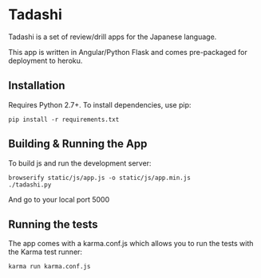 # Tadashi

Tadashi is a set of review/drill apps for the Japanese language.

This app is written in Angular/Python Flask and comes pre-packaged for deployment to heroku.

## Installation

Requires Python 2.7+. To install dependencies, use pip:

    pip install -r requirements.txt

## Building & Running the App

To build js and run the development server:

    browserify static/js/app.js -o static/js/app.min.js
    ./tadashi.py

And go to your local port 5000

## Running the tests

The app comes with a karma.conf.js which allows you to run the tests with the Karma test runner:

    karma run karma.conf.js

